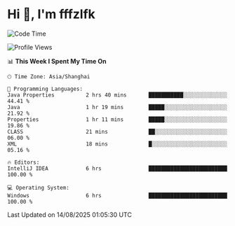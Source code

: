 # Hi 👋, I'm fffzlfk

<!--START_SECTION:waka-->
![Code Time](http://img.shields.io/badge/Code%20Time-1%2C315%20hrs%2055%20mins-blue)

![Profile Views](http://img.shields.io/badge/Profile%20Views-0-blue)

📊 **This Week I Spent My Time On** 

```text
🕑︎ Time Zone: Asia/Shanghai

💬 Programming Languages: 
Java Properties          2 hrs 40 mins       ███████████░░░░░░░░░░░░░░   44.41 % 
Java                     1 hr 19 mins        █████░░░░░░░░░░░░░░░░░░░░   21.92 % 
Properties               1 hr 11 mins        █████░░░░░░░░░░░░░░░░░░░░   19.86 % 
CLASS                    21 mins             ██░░░░░░░░░░░░░░░░░░░░░░░   06.00 % 
XML                      18 mins             █░░░░░░░░░░░░░░░░░░░░░░░░   05.16 % 

🔥 Editors: 
IntelliJ IDEA            6 hrs               █████████████████████████   100.00 % 

💻 Operating System: 
Windows                  6 hrs               █████████████████████████   100.00 % 
```


 Last Updated on 14/08/2025 01:05:30 UTC
<!--END_SECTION:waka-->
